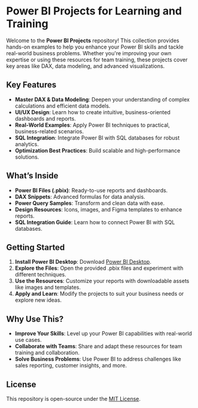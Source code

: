 # Power BI Projects for Learning and Training

Welcome to the **Power BI Projects** repository! This collection provides hands-on examples to help you enhance your Power BI skills and tackle real-world business problems. Whether you're improving your own expertise or using these resources for team training, these projects cover key areas like DAX, data modeling, and advanced visualizations.

## Key Features

- **Master DAX & Data Modeling**: Deepen your understanding of complex calculations and efficient data models.
- **UI/UX Design**: Learn how to create intuitive, business-oriented dashboards and reports.
- **Real-World Examples**: Apply Power BI techniques to practical, business-related scenarios.
- **SQL Integration**: Integrate Power BI with SQL databases for robust analytics.
- **Optimization Best Practices**: Build scalable and high-performance solutions.

## What’s Inside

- **Power BI Files (.pbix)**: Ready-to-use reports and dashboards.
- **DAX Snippets**: Advanced formulas for data analysis.
- **Power Query Samples**: Transform and clean data with ease.
- **Design Resources**: Icons, images, and Figma templates to enhance reports.
- **SQL Integration Guide**: Learn how to connect Power BI with SQL databases.

## Getting Started

1. **Install Power BI Desktop**: Download [Power BI Desktop](https://powerbi.microsoft.com/desktop/).
2. **Explore the Files**: Open the provided .pbix files and experiment with different techniques.
3. **Use the Resources**: Customize your reports with downloadable assets like images and templates.
4. **Apply and Learn**: Modify the projects to suit your business needs or explore new ideas.

## Why Use This?

- **Improve Your Skills**: Level up your Power BI capabilities with real-world use cases.
- **Collaborate with Teams**: Share and adapt these resources for team training and collaboration.
- **Solve Business Problems**: Use Power BI to address challenges like sales reporting, customer insights, and more.

## License

This repository is open-source under the [MIT License](LICENSE).

